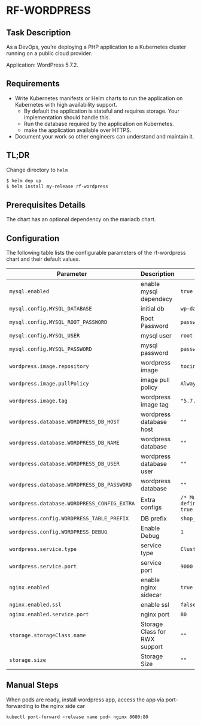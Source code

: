 # RF-WORDPRESS

## Task Description 

As a DevOps, you’re deploying a PHP application to a Kubernetes cluster running on a public cloud provider. 

Application: WordPress 5.7.2. 

## Requirements 
- Write Kubernetes manifests or Helm charts to run the application on Kubernetes with high availability support. 
    - By default the application is stateful and requires storage. Your implementation should handle this. 
    - Run the database required by the application on Kubernetes. 
    - make the application available over HTTPS. 
- Document your work so other engineers can understand and maintain it. 

## TL;DR
Change directory to `helm`
```bash
$ helm dep up
$ helm install my-release rf-wordpress
```
## Prerequisites Details
The chart has an optional dependency on the mariadb chart.

## Configuration

The following table lists the configurable parameters of the rf-wordpress chart and their default values.

Parameter | Description | Default
--- | --- | ---
`mysql.enabled` | enable mysql dependecy | `true`
`mysql.config.MYSQL_DATABASE` | initial db | `wp-database`
`mysql.config.MYSQL_ROOT_PASSWORD` | Root Password | `password`
`mysql.config.MYSQL_USER` | mysql user | `root`
`mysql.config.MYSQL_PASSWORD` | mysql password | `password1`
`wordpress.image.repository` | wordpress image | `tocinoatbprabbit-devops`  
`wordpress.image.pullPolicy` | image pull policy |  `Always`
`wordpress.image.tag` | wordpress image tag |  `"5.7.1-fpm-alpine"`
`wordpress.database.WORDPRESS_DB_HOST` | wordpress database host  | `""`
`wordpress.database.WORDPRESS_DB_NAME` | wordpress database | `""`
`wordpress.database.WORDPRESS_DB_USER` | wordpress database user | `""`
`wordpress.database.WORDPRESS_DB_PASSWORD` | wordpress database | `""`
`wordpress.database.WORDPRESS_CONFIG_EXTRA` |  Extra configs | `/* Multisite */  define('WP_ALLOW_MULTISITE', true );` |
`wordpress.config.WORDPRESS_TABLE_PREFIX`| DB prefix | `shop_`
`wordpress.config.WORDPRESS_DEBUG` | Enable Debug | `1`
`wordpress.service.type` | service type | `ClusterIP`
`wordpress.service.port` | service port | `9000`
`nginx.enabled` | enable nginx sidecar | `true` 
`nginx.enabled.ssl` | enable ssl | `false`
`nginx.enabled.service.port` | nginx port | `80`
`storage.storageClass.name` | Storage Class for RWX support | `""`
`storage.size` | Storage Size | `""`

## Manual Steps

When pods are ready, install wordpress app, access the app via port-forwarding to the nginx side car

```bash
kubectl port-forward <release name pod> nginx 8080:80
```

